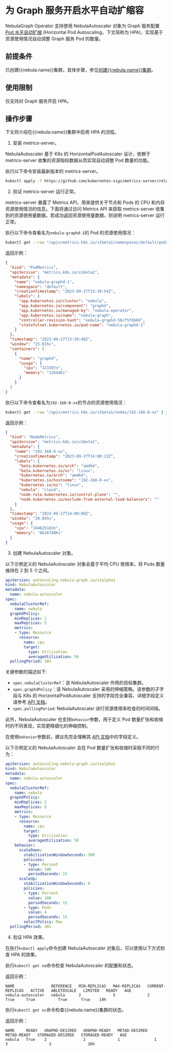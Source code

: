 # 为 Graph 服务开启水平自动扩缩容

NebulaGraph Operator 支持使用 NebulaAutoscaler 对象为 Graph 服务配置 [Pod 水平自动扩缩](https://kubernetes.io/zh-cn/docs/tasks/run-application/horizontal-pod-autoscale/) (Horizontal Pod Autoscaling，下文简称为 HPA)，实现基于资源使用情况自动调整 Graph 服务 Pod 的数量。

## 前提条件

已创建{{nebula.name}}集群。具体步骤，参见[创建{{nebula.name}}集群](../4.1.installation/4.1.1.cluster-install.md)。

## 使用限制

仅支持对 Graph 服务开启 HPA。

## 操作步骤

下文将介绍在{{nebula.name}}集群中启用 HPA 的流程。

1. 安装 metrics-server。

  NebulaAutoscaler 基于 K8s 的 HorizontalPodAutoscaler 设计，依赖于 metrics-server 收集的资源指标数据从而实现自动调整 Pod 数量的功能。

  执行以下命令安装最新版本的 metrics-server。
  
  ```bash
  kubectl apply -f https://github.com/kubernetes-sigs/metrics-server/releases/latest/download/components.yaml
  ```

2. 验证 metrics-server 运行正常。

  metrics-server 暴露了 Metrics API，用来提供关于节点和 Pods 的 CPU 和内存资源使用情况的信息。下面将通过访问 Metrics API 来获取 metrics-server 收集到的资源使用量数据。若成功返回资源使用量数据，则说明 metrics-server 运行正常。

  执行以下命令查看名为`nebula-graphd-1`的 Pod 的资源使用情况：

  ```bash
  kubectl get --raw "/apis/metrics.k8s.io/v1beta1/namespaces/default/pods/nebula-graphd-1" | jq '.'
  ```

  返回示例：

  ```json
  {
    "kind": "PodMetrics",
    "apiVersion": "metrics.k8s.io/v1beta1",
    "metadata": {
      "name": "nebula-graphd-1",
      "namespace": "default",
      "creationTimestamp": "2023-09-27T13:39:54Z",
      "labels": {
        "app.kubernetes.io/cluster": "nebula",
        "app.kubernetes.io/component": "graphd",
        "app.kubernetes.io/managed-by": "nebula-operator",
        "app.kubernetes.io/name": "nebula-graph",
        "controller-revision-hash": "nebula-graphd-56cf5f8b66",
        "statefulset.kubernetes.io/pod-name": "nebula-graphd-1"
      }
    },
    "timestamp": "2023-09-27T13:39:48Z",
    "window": "15.015s",
    "containers": [
      {
        "name": "graphd",
        "usage": {
          "cpu": "323307n",
          "memory": "12644Ki"
        }
      }
    ]
  }
  ```

  执行以下命令查看名为`192-168-8-xx`的节点的资源使用情况：

  ```bash
  kubectl get --raw "/apis/metrics.k8s.io/v1beta1/nodes/192-168-8-xx" | jq '.'
  ```

  返回示例：

  ```json
  {
    "kind": "NodeMetrics",
    "apiVersion": "metrics.k8s.io/v1beta1",
    "metadata": {
      "name": "192-168-8-xx",
      "creationTimestamp": "2023-09-27T14:00:13Z",
      "labels": {
        "beta.kubernetes.io/arch": "amd64",
        "beta.kubernetes.io/os": "linux",
        "kubernetes.io/arch": "amd64",
        "kubernetes.io/hostname": "192-168-8-xx",
        "kubernetes.io/os": "linux",
        "nebula": "cloud",
        "node-role.kubernetes.io/control-plane": "",
        "node.kubernetes.io/exclude-from-external-load-balancers": ""
      }
    },
    "timestamp": "2023-09-27T14:00:00Z",
    "window": "20.045s",
    "usage": {
      "cpu": "164625163n",
      "memory": "8616740Ki"
    }
  }
  ```

3. 创建 NebulaAutoscaler 对象。

  以下示例定义的 NebulaAutoscaler 对象会基于平均 CPU 使用率，将 Pods 数量维持在 2 到 5 个之间。

  ```yaml
  apiVersion: autoscaling.nebula-graph.io/v1alpha1
  kind: NebulaAutoscaler
  metadata:
    name: nebula-autoscaler
  spec:
    nebulaClusterRef:
      name: nebula
    graphdPolicy:
      minReplicas: 2
      maxReplicas: 5
      metrics:
      - type: Resource
        resource:
          name: cpu
          target:
            type: Utilization
            averageUtilization: 50
    pollingPeriod: 30s
  ```

  关键参数的描述如下:

  - `spec.nebulaClusterRef`：该 NebulaAutoscaler 作用的目标集群。
  - `spec.graphdPolicy`：该 NebulaAutoscaler 采用的伸缩策略。该参数的子字段与 K8s 的 HorizontalPodAutoscaler 支持的字段完全兼容。详细字段定义请参考 [API 文档](https://kubernetes.io/zh-cn/docs/reference/kubernetes-api/workload-resources/horizontal-pod-autoscaler-v2/#HorizontalPodAutoscalerSpec)。 
  - `spec.pollingPeriod`: NebulaAutoscaler 进行资源使用率检查的时间间隔。

  此外，NebulaAutoscaler 也支持`behavior`参数，用于定义 Pod 数量扩张和收缩时的不同表现，实现更精细化的伸缩控制。

  在使用`behavior`参数前，建议先完全理解其 [API 文档](https://kubernetes.io/zh-cn/docs/reference/kubernetes-api/workload-resources/horizontal-pod-autoscaler-v2/#HorizontalPodAutoscalerSpec)中的字段定义。

  以下示例定义的 NebulaAutoscaler 会在 Pod 数量扩张和收缩时采取不同的行为：

  ```yaml
  apiVersion: autoscaling.nebula-graph.io/v1alpha1
  kind: NebulaAutoscaler
  metadata:
    name: nebula-autoscaler
  spec:
    nebulaClusterRef:
      name: nebula
    graphdPolicy:
      minReplicas: 2
      maxReplicas: 5
      metrics:
      - type: Resource
        resource:
          name: cpu
          target:
            type: Utilization
            averageUtilization: 50
      behavior:
        scaleDown:
          stabilizationWindowSeconds: 300
          policies:
          - type: Percent
            value: 100
            periodSeconds: 15
        scaleUp:
          stabilizationWindowSeconds: 0
          policies:
          - type: Percent
            value: 100
            periodSeconds: 15
          - type: Pods
            value: 4
            periodSeconds: 15
          selectPolicy: Max
    pollingPeriod: 30s
  ```

4. 验证 HPA 效果。

  在执行`kubectl apply`命令创建 NebulaAutoscaler 对象后，可以使用以下方式检查 HPA 的效果。

  执行`kubectl get na`命令检查 NebulaAutoscaler 的配置和状态。

  返回示例：

  ```
  NAME                REFERENCE   MIN-REPLICAS   MAX-REPLICAS   CURRENT-REPLICAS   ACTIVE   ABLETOSCALE   LIMITED   READY   AGE
  nebula-autoscaler   nebula      2              5              2                  True     True          True      True    19h
  ```

  执行`kubectl get nc`命令检查{{nebula.name}}集群的状态。

  返回示例：

  ```
  NAME     READY   GRAPHD-DESIRED   GRAPHD-READY   METAD-DESIRED   METAD-READY   STORAGED-DESIRED   STORAGED-READY   AGE
  nebula   True    2                2              1               1             3                  3                20h
  ```
